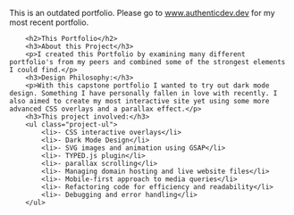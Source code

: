 This is an outdated portfolio. Please go to www.authenticdev.dev for my most recent portfolio. 

        <h2>This Portfolio</h2>
        <h3>About this Project</h3>
        <p>I created this Portfolio by examining many different portfolio's from my peers and combined some of the strongest elements I could find.</p>
        <h3>Design Philosophy:</h3>
        <p>With this capstone portfolio I wanted to try out dark mode design. Something I have personally fallen in love with recently. I also aimed to create my most interactive site yet using some more advanced CSS overlays and a parallax effect.</p>
        <h3>This project involved:</h3>
        <ul class="project-ul">
            <li>- CSS interactive overlays</li>
            <li>- Dark Mode Design</li>
            <li>- SVG images and animation using GSAP</li>
            <li>- TYPED.js plugin</li>
            <li>- parallax scrolling</li>
            <li>- Managing domain hosting and live website files</li>
            <li>- Mobile-first approach to media queries</li>
            <li>- Refactoring code for efficiency and readability</li>
            <li>- Debugging and error handling</li>
        </ul>
